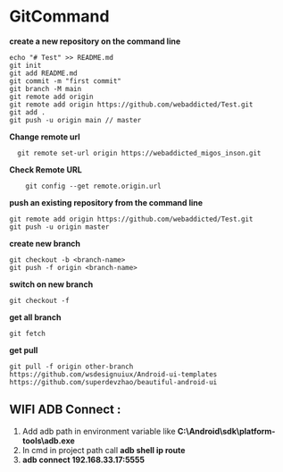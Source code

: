 # GitCommand

**create a new repository on the command line**

    echo "# Test" >> README.md
    git init
    git add README.md
    git commit -m "first commit"
    git branch -M main
    git remote add origin
    git remote add origin https://github.com/webaddicted/Test.git
    git add .
    git push -u origin main // master

**Change remote url**

      git remote set-url origin https://webaddicted_migos_inson.git

**Check Remote URL**

        git config --get remote.origin.url

**push an existing repository from the command line**

    git remote add origin https://github.com/webaddicted/Test.git
    git push -u origin master

**create new branch**

    git checkout -b <branch-name>
    git push -f origin <branch-name> 

**switch on new branch**
    
    git checkout -f 

**get all branch**
    
    git fetch 

**get pull**
    
    git pull -f origin other-branch
    https://github.com/wsdesignuiux/Android-ui-templates
    https://github.com/superdevzhao/beautiful-android-ui



## WIFI ADB Connect :

1. Add adb path in environment variable like **C:\Android\sdk\platform-tools\adb.exe**
2. In cmd in project path call **adb shell ip route**
3. **adb connect 192.168.33.17:5555**
